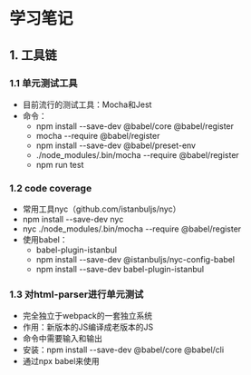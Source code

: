 # 学习笔记

## 1. 工具链
  ### 1.1 单元测试工具
   - 目前流行的测试工具：Mocha和Jest
   - 命令：
      - npm install --save-dev @babel/core @babel/register
      - mocha --require @babel/register
      - npm install --save-dev @babel/preset-env
      - ./node_modules/.bin/mocha --require @babel/register
      - npm run test
  ### 1.2 code coverage
   - 常用工具nyc（github.com/istanbuljs/nyc）
   - npm install --save-dev nyc
   - nyc ./node_modules/.bin/mocha --require @babel/register
   - 使用babel：
      - babel-plugin-istanbul
      - npm install --save-dev @istanbuljs/nyc-config-babel
      - npm install --save-dev babel-plugin-istanbul
  ### 1.3 对html-parser进行单元测试
   - 完全独立于webpack的一套独立系统
   - 作用：新版本的JS编译成老版本的JS
   - 命令中需要输入和输出
   - 安装：npm install --save-dev @babel/core @babel/cli
   - 通过npx babel来使用